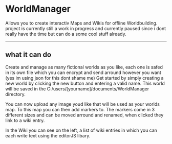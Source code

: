 # WorldManager
Allows you to create interactiv Maps and Wikis for offline Worldbuilding.
project is currently still a work in progress and currently paused since i dont really have the time but can do a some cool stuff already.

***

## what it can do

Create and manage as many fictional worlds as you like, each one is safed in its own file which you can encrypt and send arround however you want (yes im using json for this dont shame me)
Get started by simply creating a new world by clicking the new button and entering a valid name. This world will be saved in the C:/users/[yourname]/documents/WorldManager directory.

You can now upload any image youd like that will be used as your worlds map. To this map you can then add markers to. The markers come in 3 different sizes and can be moved arround and renamed, when clicked they link to a wiki entry.

In the Wiki you can see on the left, a list of wiki entries in which you can each write text using the editorJS libary.
